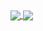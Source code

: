 <a href="https://github.com/david-lev">

  <img align="center" src="https://github-readme-stats.vercel.app/api?username=david-lev&show_icons=true&count_private=true&theme=dark" />

</a>

<a href="https://github.com/david-lev">

  <img align="center" src="https://github-readme-stats.vercel.app/api/top-langs/?username=david-lev&theme=dark&hide=css" />

</a>
